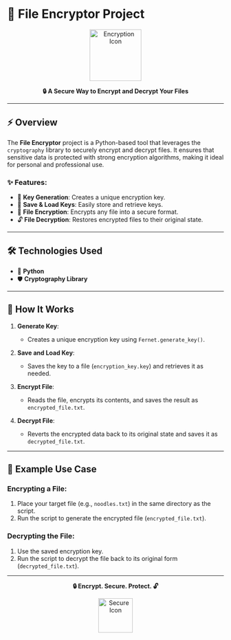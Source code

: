 # 🔐 File Encryptor Project

<p align="center">
  <img src="https://cdn-icons-png.flaticon.com/512/2917/2917995.png" alt="Encryption Icon" width="120">
</p>

<p align="center">
  <strong>🔒 A Secure Way to Encrypt and Decrypt Your Files</strong>
</p>

---

## ⚡ Overview

The **File Encryptor** project is a Python-based tool that leverages the `cryptography` library to securely encrypt and decrypt files. It ensures that sensitive data is protected with strong encryption algorithms, making it ideal for personal and professional use.

### ✨ Features:
- 🔑 **Key Generation**: Creates a unique encryption key.
- 💾 **Save & Load Keys**: Easily store and retrieve keys.
- 🔐 **File Encryption**: Encrypts any file into a secure format.
- 🔓 **File Decryption**: Restores encrypted files to their original state.

---

## 🛠 Technologies Used

- 🐍 **Python**
- 🛡 **Cryptography Library**

---

## 🧩 How It Works

1. **Generate Key**:
   - Creates a unique encryption key using `Fernet.generate_key()`.

2. **Save and Load Key**:
   - Saves the key to a file (`encryption_key.key`) and retrieves it as needed.

3. **Encrypt File**:
   - Reads the file, encrypts its contents, and saves the result as `encrypted_file.txt`.

4. **Decrypt File**:
   - Reverts the encrypted data back to its original state and saves it as `decrypted_file.txt`.

---

## 🎨 Example Use Case

### Encrypting a File:
1. Place your target file (e.g., `noodles.txt`) in the same directory as the script.
2. Run the script to generate the encrypted file (`encrypted_file.txt`).

### Decrypting the File:
1. Use the saved encryption key.
2. Run the script to decrypt the file back to its original form (`decrypted_file.txt`).

---

<p align="center">
  <strong>🔒 Encrypt. Secure. Protect. 🔓</strong>
</p>

<p align="center">
  <img src="https://github.com/user-attachments/assets/04211271-83ef-4cb3-b5bc-1cc0b1609331" alt="Secure Icon" width="80">
</p>
